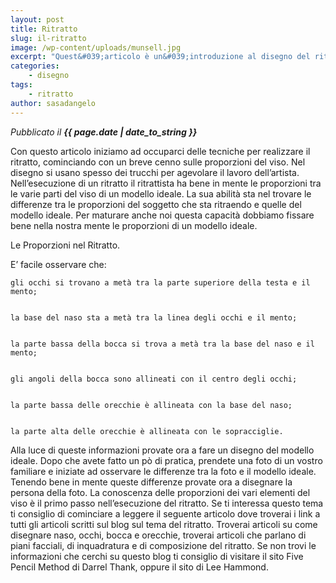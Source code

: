 ```yaml
---
layout: post
title: Ritratto
slug: il-ritratto
image: /wp-content/uploads/munsell.jpg
excerpt: "Quest&#039;articolo è un&#039;introduzione al disegno del ritratto. In esso troverai la descrizione delle diverse proporzioni tra i vari elementi del volto."
categories:
    - disegno
tags:
    - ritratto
author: sasadangelo
---
```


_Pubblicato il **{{ page.date | date_to_string }}**_


  Con questo articolo iniziamo ad occuparci delle tecniche per realizzare il ritratto, cominciando con un breve cenno sulle proporzioni del viso. Nel disegno si usano spesso dei trucchi per agevolare il lavoro dell&#8217;artista. Nell&#8217;esecuzione di un ritratto il ritrattista ha bene in mente le proporzioni tra le varie parti del viso di un modello ideale. La sua abilità sta nel trovare le differenze tra le proporzioni del soggetto che sta ritraendo e quelle del modello ideale. Per maturare anche noi questa capacità dobbiamo fissare bene nella nostra mente le proporzioni di un modello ideale.



  



  Le Proporzioni nel Ritratto.



  E&#8217; facile osservare che:



  
    gli occhi si trovano a metà tra la parte superiore della testa e il mento;
  
  
    la base del naso sta a metà tra la linea degli occhi e il mento;
  
  
    la parte bassa della bocca si trova a metà tra la base del naso e il mento;
  
  
    gli angoli della bocca sono allineati con il centro degli occhi;
  
  
    la parte bassa delle orecchie è allineata con la base del naso;
  
  
    la parte alta delle orecchie è allineata con le sopracciglie.
  



  Alla luce di queste informazioni provate ora a fare un disegno del modello ideale. Dopo che avete fatto un pò di pratica, prendete una foto di un vostro familiare e iniziate ad osservare le differenze tra la foto e il modello ideale. Tenendo bene in mente queste differenze provate ora a disegnare la persona della foto. La conoscenza delle proporzioni dei vari elementi del viso è il primo passo nell&#8217;esecuzione del ritratto. Se ti interessa questo tema ti consiglio di cominciare a leggere il seguente articolo dove troverai i link a tutti gli articoli scritti sul blog sul tema del ritratto. Troverai articoli su come disegnare naso, occhi, bocca e orecchie, troverai articoli che parlano di piani facciali, di inquadratura e di composizione del ritratto. Se non trovi le informazioni che cerchi su questo blog ti consiglio di visitare il sito Five Pencil Method di Darrel Thank, oppure il sito di Lee Hammond.
